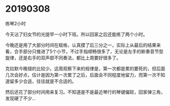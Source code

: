 # 20190308

练琴2小时

今天沾了妇女节的光提早一小时下班。所以回家之后还能练了两个小时。

今晚还是用了大部分时间在赋格，认真摸了后三分之一，实际上从最后的结果来看，合手部分只推进了5个小节，不过手指顺畅很多了，无论是左手的断奏音节型旋律，还是右手的双声部不同奏法，都比上周要好很多了。

克拉默今晚错的比较少。这周观察下来的规律是，第一次都是累的要死的，但后面几次会好点，估计是因为第一次累了之后，后面会不同程度地留力，而第一次不知道留多少合适，往往就是不合适的。

然后还花了部分时间用来复习。不知道是不是最近琴行的琴键偏软，回家弹三角，发现硬了不少...
